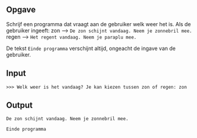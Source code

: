 ## Opgave

Schrijf een programma dat vraagt aan de gebruiker welk weer het is. Als de gebruiker ingeeft:
zon --> `De zon schijnt vandaag. Neem je zonnebril mee.`
regen --> `Het regent vandaag. Neem je paraplu mee.`

De tekst `Einde programma` verschijnt altijd, ongeacht de ingave van de gebruiker.

## Input

```
>>> Welk weer is het vandaag? Je kan kiezen tussen zon of regen: zon
```
## Output

```
De zon schijnt vandaag. Neem je zonnebril mee.

Einde programma
```
